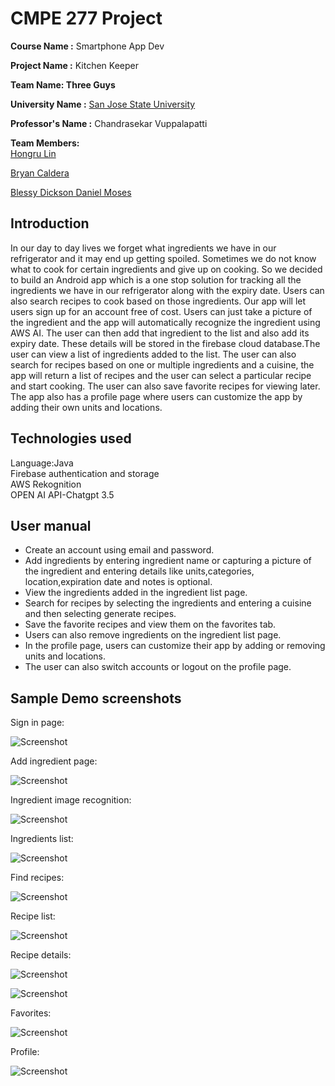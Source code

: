 
# CMPE 277 Project

<b>Course Name :</b> Smartphone App Dev

<b>Project Name  :</b> Kitchen Keeper

<b>Team Name: Three Guys </b>

<b>University Name :</b> [San Jose State University](https://www.sjsu.edu/)

<b>Professor's Name :</b> Chandrasekar Vuppalapatti


<b>Team Members:</b> <br/>
[Hongru Lin](https://www.linkedin.com/in/hongrulin/)<br/>

[Bryan Caldera](https://www.linkedin.com/in/bryancaldera/)<br/>

[Blessy Dickson Daniel Moses](https://www.linkedin.com/in/blessy-dickson-348a31133/)


## Introduction
In our day to day lives we forget what ingredients we have in our refrigerator and it may end up getting spoiled. Sometimes we do not know what to cook for certain ingredients and give up on cooking. So we decided to build an Android app which is a one stop solution for tracking all the ingredients we have in our refrigerator along with the expiry date. Users can also search recipes to cook based on those ingredients.
Our app will let users sign up for an account free of cost. Users can just take a picture of the ingredient and the app will automatically recognize the ingredient using AWS AI. The user can then add that ingredient to the list and also add its expiry date. These details will be stored in the firebase cloud database.The user can view a list of ingredients added to the list. The user can also search for recipes based on one or multiple ingredients and a cuisine, the app will return a list of recipes and the user can select a particular recipe and start cooking. The user can also save favorite recipes for viewing later. The app also has a profile page where users can customize the app by adding their own units and locations.





## Technologies used
Language:Java <br>
Firebase authentication and storage <br>
AWS Rekognition <br>
OPEN AI API-Chatgpt 3.5





## User manual
* Create an account using email and password.<br>
* Add ingredients by entering ingredient name or capturing a picture of the ingredient and entering details like units,categories, location,expiration date and notes is optional.<br>
* View the ingredients added in the ingredient list page.<br>
* Search for recipes by selecting the ingredients and entering a cuisine and then selecting generate recipes.<br>
* Save the favorite recipes and view them on the favorites tab.<br>
* Users can also remove ingredients on the ingredient list page.<br>
* In the profile page, users can customize their app by adding or removing units and locations.<br>
* The user can also switch accounts or logout on the profile page.<br>

## Sample Demo screenshots
Sign in page:

![Screenshot](screenshots/signin.png)

Add ingredient page:

![Screenshot](screenshots/add_ing.png)

Ingredient image recognition: 

![Screenshot](screenshots/image%20recog.png)

Ingredients list: 

![Screenshot](screenshots/ingredients_list.png)

Find recipes:

![Screenshot](screenshots/find_recipes.png)

Recipe list:

![Screenshot](screenshots/recipe_list.png)

Recipe details:

![Screenshot](screenshots/recipe_Detailspng.png)

![Screenshot](screenshots/recipe_Details1png.png)

Favorites:

![Screenshot](screenshots/fav_r.png)

Profile:

![Screenshot](screenshots/profile.png)


